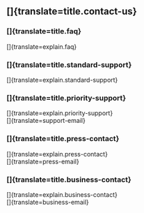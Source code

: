 ## []{translate=title.contact-us}

### []{translate=title.faq}
[]{translate=explain.faq}

### []{translate=title.standard-support}
[]{translate=explain.standard-support}

### []{translate=title.priority-support}
[]{translate=explain.priority-support}  
[]{translate=support-email}

### []{translate=title.press-contact}
[]{translate=explain.press-contact}  
[]{translate=press-email}

### []{translate=title.business-contact}
[]{translate=explain.business-contact}  
[]{translate=business-email}
